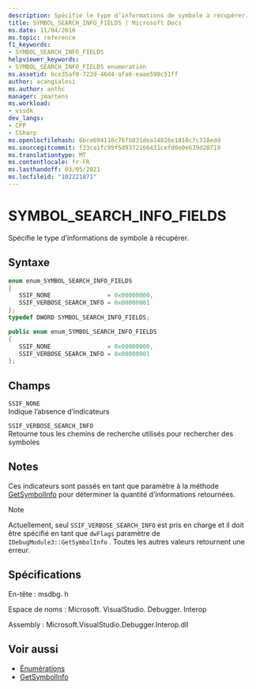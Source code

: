 ```yaml
---
description: Spécifie le type d’informations de symbole à récupérer.
title: SYMBOL_SEARCH_INFO_FIELDS | Microsoft Docs
ms.date: 11/04/2016
ms.topic: reference
f1_keywords:
- SYMBOL_SEARCH_INFO_FIELDS
helpviewer_keywords:
- SYMBOL_SEARCH_INFO_FIELDS enumeration
ms.assetid: bce35af0-722d-46d4-afa6-eaae598c51ff
author: acangialosi
ms.author: anthc
manager: jmartens
ms.workload:
- vssdk
dev_langs:
- CPP
- CSharp
ms.openlocfilehash: 6bce694110c76fb831dea14026e1810c7c318edd
ms.sourcegitcommit: f33ca1fc99f5d9372166431cefd0e0e639d20719
ms.translationtype: MT
ms.contentlocale: fr-FR
ms.lasthandoff: 03/05/2021
ms.locfileid: "102221871"
---
```

# <a name="symbol_search_info_fields"></a>SYMBOL_SEARCH_INFO_FIELDS
Spécifie le type d’informations de symbole à récupérer.

## <a name="syntax"></a>Syntaxe

```cpp
enum enum_SYMBOL_SEARCH_INFO_FIELDS
{
   SSIF_NONE                = 0x00000000,
   SSIF_VERBOSE_SEARCH_INFO = 0x00000001
};
typedef DWORD SYMBOL_SEARCH_INFO_FIELDS;
```

```csharp
public enum enum_SYMBOL_SEARCH_INFO_FIELDS
{
   SSIF_NONE                = 0x00000000,
   SSIF_VERBOSE_SEARCH_INFO = 0x00000001
};

```

## <a name="fields"></a>Champs
 `SSIF_NONE`\
 Indique l’absence d’indicateurs

 `SSIF_VERBOSE_SEARCH_INFO`\
 Retourne tous les chemins de recherche utilisés pour rechercher des symboles

## <a name="remarks"></a>Notes
 Ces indicateurs sont passés en tant que paramètre à la méthode [GetSymbolInfo](../../../extensibility/debugger/reference/idebugmodule3-getsymbolinfo.md) pour déterminer la quantité d’informations retournées.

> [!NOTE]
> Actuellement, seul `SSIF_VERBOSE_SEARCH_INFO` est pris en charge et il doit être spécifié en tant que `dwFlags` paramètre de `IDebugModule3::GetSymbolInfo` . Toutes les autres valeurs retournent une erreur.

## <a name="requirements"></a>Spécifications
 En-tête : msdbg. h

 Espace de noms : Microsoft. VisualStudio. Debugger. Interop

 Assembly : Microsoft.VisualStudio.Debugger.Interop.dll

## <a name="see-also"></a>Voir aussi
- [Énumérations](../../../extensibility/debugger/reference/enumerations-visual-studio-debugging.md)
- [GetSymbolInfo](../../../extensibility/debugger/reference/idebugmodule3-getsymbolinfo.md)
